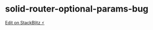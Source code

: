 # solid-router-optional-params-bug

[Edit on StackBlitz ⚡️](https://stackblitz.com/edit/vitejs-vite-oo9kqj)